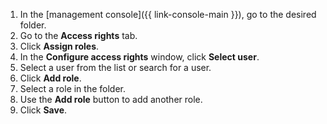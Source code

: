 1. In the [management console]({{ link-console-main }}), go to the desired folder.
1. Go to the **Access rights** tab.
1. Click **Assign roles**.
1. In the **Configure access rights** window, click **Select user**.
1. Select a user from the list or search for a user.
1. Click **Add role**.
1. Select a role in the folder.
1. Use the **Add role** button to add another role.
1. Click **Save**.
